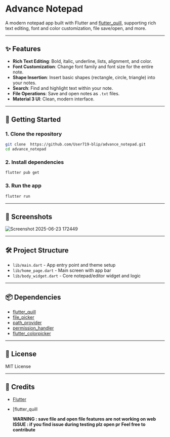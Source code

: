 # Advance Notepad

A modern notepad app built with Flutter and [flutter_quill](https://pub.dev/packages/flutter_quill), supporting rich text editing, font and color customization, file save/open, and more.

---

## ✨ Features

- **Rich Text Editing**: Bold, italic, underline, lists, alignment, and color.
- **Font Customization**: Change font family and font size for the entire note.
- **Shape Insertion**: Insert basic shapes (rectangle, circle, triangle) into your notes.
- **Search**: Find and highlight text within your note.
- **File Operations**: Save and open notes as `.txt` files.
- **Material 3 UI**: Clean, modern interface.

---

## 🚀 Getting Started

### 1. Clone the repository

```sh
git clone  https://github.com/User719-blip/advance_notepad.git
cd advance_notepad
```

### 2. Install dependencies

```sh
flutter pub get
```

### 3. Run the app

```sh
flutter run
```

---

## 📸 Screenshots

![Screenshot 2025-06-23 172449](https://github.com/user-attachments/assets/d097263b-678f-45ac-8522-48850cbb3ff2)

---

## 🛠️ Project Structure

- `lib/main.dart` - App entry point and theme setup
- `lib/home_page.dart` - Main screen with app bar
- `lib/body_widget.dart` - Core notepad/editor widget and logic

---

## 📦 Dependencies

- [flutter_quill](https://pub.dev/packages/flutter_quill)
- [file_picker](https://pub.dev/packages/file_picker)
- [path_provider](https://pub.dev/packages/path_provider)
- [permission_handler](https://pub.dev/packages/permission_handler)
- [flutter_colorpicker](https://pub.dev/packages/flutter_colorpicker)

---

## 📄 License

MIT License

---

## 🙏 Credits

- [Flutter](https://flutter.dev/)
- [flutter_quill

  **WARNING : save file and open file features are not working on web**
  **ISSUE : if you find issue during testing plz open pr**
  **Feel free to contribute**
